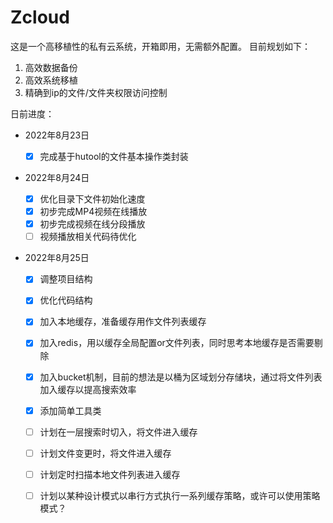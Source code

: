 # Zcloud

这是一个高移植性的私有云系统，开箱即用，无需额外配置。
目前规划如下：

1. 高效数据备份
2. 高效系统移植
3. 精确到ip的文件/文件夹权限访问控制



日前进度：

- 2022年8月23日

  - [x] 完成基于hutool的文件基本操作类封装

- 2022年8月24日

  - [x] 优化目录下文件初始化速度
  - [x] 初步完成MP4视频在线播放
  - [x] 初步完成视频在线分段播放
  - [ ] 视频播放相关代码待优化

- 2022年8月25日

  - [x] 调整项目结构

  - [x] 优化代码结构

  - [x] 加入本地缓存，准备缓存用作文件列表缓存

  - [x] 加入redis，用以缓存全局配置or文件列表，同时思考本地缓存是否需要剔除

  - [x] 加入bucket机制，目前的想法是以桶为区域划分存储块，通过将文件列表加入缓存以提高搜索效率

  - [x] 添加简单工具类

  - [ ] 计划在一层搜索时切入，将文件进入缓存

  - [ ] 计划文件变更时，将文件进入缓存

  - [ ] 计划定时扫描本地文件列表进入缓存

  - [ ] 计划以某种设计模式以串行方式执行一系列缓存策略，或许可以使用策略模式？

    

  

  

  

  

